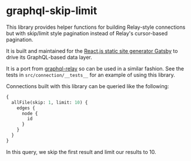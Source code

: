 # graphql-skip-limit

This library provides helper functions for building Relay-style connections but with skip/limit style pagination instead of Relay's cursor-based pagination.

It is built and maintained for the [React.js static site generator Gatsby](https://github.com/gatsbyjs/gatsby) to drive its GraphQL-based data layer.

It is a port from [graphql-relay](https://github.com/graphql/graphql-relay-js) so can be used in a similar fashion. See the tests in `src/connection/__tests__` for an example of using this library.

Connections built with this library can be queried like the following:

```graphql
{
  allFile(skip: 1, limit: 10) {
    edges {
      node {
        id
      }
    }
  }
}
```

In this query, we skip the first result and limit our results to 10.
